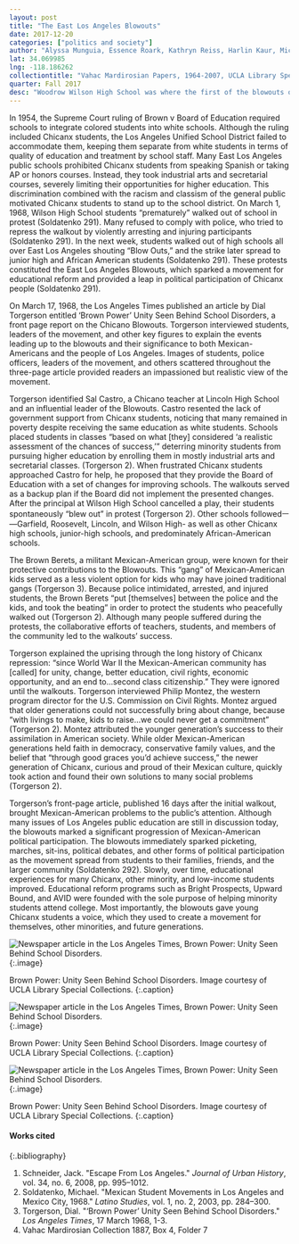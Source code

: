 ```yaml
---
layout: post
title: "The East Los Angeles Blowouts"
date: 2017-12-20
categories: ["politics and society"]
author: "Alyssa Munguia, Essence Roark, Kathryn Reiss, Harlin Kaur, Michael Nguyen"
lat: 34.069985
lng: -118.186262
collectiontitle: "Vahac Mardirosian Papers, 1964-2007, UCLA Library Special Collections"
quarter: Fall 2017
desc: "Woodrow Wilson High School was where the first of the blowouts occurred."
---
```

In 1954, the Supreme Court ruling of Brown v Board of Education required schools to integrate colored students into white schools. Although the ruling included Chicanx students, the Los Angeles Unified School District failed to accommodate them, keeping them separate from white students in terms of quality of education and treatment by school staff. Many East Los Angeles public schools prohibited Chicanx students from speaking Spanish or taking AP or honors courses. Instead, they took industrial arts and secretarial courses, severely limiting their opportunities for higher education. This discrimination combined with the racism and classism of the general public motivated Chicanx students to stand up to the school district. On March 1, 1968, Wilson High School students “prematurely” walked out of school in protest (Soldatenko 291). Many refused to comply with police, who tried to repress the walkout by violently arresting and injuring participants (Soldatenko 291). In the next week, students walked out of high schools all over East Los Angeles shouting “Blow Outs,” and the strike later spread to junior high and African American students (Soldatenko 291). These protests constituted the East Los Angeles Blowouts, which sparked a movement for educational reform and provided a leap in political participation of Chicanx people (Soldatenko 291).

On March 17, 1968, the Los Angeles Times published an article by Dial Torgerson entitled ‘Brown Power’ Unity Seen Behind School Disorders, a front page report on the Chicano Blowouts. Torgerson interviewed students, leaders of the movement, and other key figures to explain the events leading up to the blowouts and their significance to both Mexican-Americans and the people of Los Angeles. Images of students, police officers, leaders of the movement, and others scattered throughout the three-page article provided readers an impassioned but realistic view of the movement.

Torgerson identified Sal Castro, a Chicano teacher at Lincoln High School and an influential leader of the Blowouts. Castro resented the lack of government support from Chicanx students, noticing that many remained in poverty despite receiving the same education as white students. Schools placed students in classes “based on what [they] considered ‘a realistic assessment of the chances of success,’” deterring minority students from pursuing higher education by enrolling them in mostly industrial arts and secretarial classes. (Torgerson 2). When frustrated Chicanx students approached Castro for help, he proposed that they provide the Board of Education with a set of changes for improving schools. The walkouts served as a backup plan if the Board did not implement the presented changes. After the principal at Wilson High School cancelled a play, their students spontaneously “blew out” in protest (Torgerson 2). Other schools followedㅡ―Garfield, Roosevelt, Lincoln, and Wilson High- as well as other Chicanx high schools, junior-high schools, and predominately African-American schools.

The Brown Berets, a militant Mexican-American group, were known for their protective contributions to the Blowouts. This “gang” of Mexican-American kids served as a less violent option for kids who may have joined traditional gangs (Torgerson 3). Because police intimidated, arrested, and injured students, the Brown Berets “put [themselves] between the police and the kids, and took the beating” in order to protect the students who peacefully walked out (Torgerson 2). Although many people suffered during the protests, the collaborative efforts of teachers, students, and members of the community led to the walkouts’ success.

Torgerson explained the uprising through the long history of Chicanx repression: “since World War II the Mexican-American community has [called] for unity, change, better education, civil rights, economic opportunity, and an end to...second class citizenship.” They were ignored until the walkouts. Torgerson interviewed Philip Montez, the western program director for the U.S. Commission on Civil Rights. Montez argued that older generations could not successfully bring about change, because “with livings to make, kids to raise...we could never get a commitment” (Torgerson 2). Montez attributed the younger generation’s success to their assimilation in American society. While older Mexican-American generations held faith in democracy, conservative family values, and the belief that “through good graces you’d achieve success,” the newer generation of Chicanx, curious and proud of their Mexican culture, quickly took action and found their own solutions to many social problems (Torgerson 2).

Torgerson’s front-page article, published 16 days after the initial walkout, brought Mexican-American problems to the public’s attention. Although many issues of Los Angeles public education are still in discussion today, the blowouts marked a significant progression of Mexican-American political participation. The blowouts immediately sparked picketing, marches, sit-ins, political debates, and other forms of political participation as the movement spread from students to their families, friends, and the larger community (Soldatenko 292). Slowly, over time, educational experiences for many Chicanx, other minority, and low-income students improved. Educational reform programs such as Bright Prospects, Upward Bound, and AVID were founded with the sole purpose of helping minority students attend college. Most importantly, the blowouts gave young Chicanx students a voice, which they used to create a movement for themselves, other minorities, and future generations.


![Newspaper article in the Los Angeles Times, Brown Power: Unity Seen Behind School Disorders.](images/brownpowerunity_1.jpg)
   {:.image}

Brown Power: Unity Seen Behind School Disorders. Image courtesy of UCLA Library Special Collections.
   {:.caption}

![Newspaper article in the Los Angeles Times, Brown Power: Unity Seen Behind School Disorders.](images/brownpowerunity_2.jpg)
   {:.image}

Brown Power: Unity Seen Behind School Disorders. Image courtesy of UCLA Library Special Collections.
   {:.caption}

![Newspaper article in the Los Angeles Times, Brown Power: Unity Seen Behind School Disorders.](images/brownpowerunity_3.jpg)
   {:.image}

Brown Power: Unity Seen Behind School Disorders. Image courtesy of UCLA Library Special Collections.
   {:.caption}



#### Works cited

{:.bibliography}
1. Schneider, Jack. "Escape From Los Angeles." _Journal of Urban History_, vol. 34, no. 6, 2008, pp. 995–1012.
2. Soldatenko, Michael. "Mexican Student Movements in Los Angeles and Mexico City, 1968." _Latino Studies_, vol. 1, no. 2, 2003, pp. 284–300.
3. Torgerson, Dial. "‘Brown Power’ Unity Seen Behind School Disorders." _Los Angeles Times_, 17 March 1968, 1-3.
4. Vahac Mardirosian Collection 1887, Box 4, Folder 7
